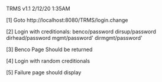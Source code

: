 TRMS v1.1 2/12/20 1:35AM

[1] Goto http://localhost:8080/TRMS/login.change

[2] Login with creditionals: 
      benco/password
      dirsup/password
      dirhead/password
      mgmt/password'
      dirmgmt/password'

[3] Benco Page Should be returned 

[4] Login with random creditionals 

[5] Failure page should display
